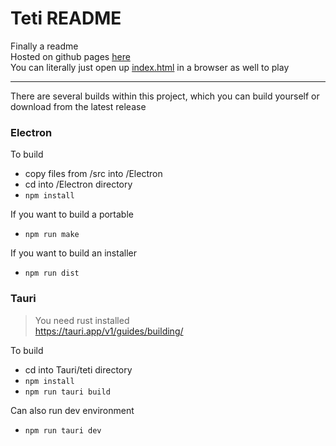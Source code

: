 # Teti README

Finally a readme  
Hosted on github pages [here](https://titanplayz100.github.io/teti/)  
You can literally just open up [index.html](index.html) in a browser as well to play  
***
There are several builds within this project, which you can build yourself or download from the latest release

### Electron

To build
- copy files from /src into /Electron
- cd into /Electron directory
- `npm install`

If you want to build a portable
- `npm run make`

If you want to build an installer
- `npm run dist`

### Tauri

> You need rust installed  
> https://tauri.app/v1/guides/building/

To build
- cd into Tauri/teti directory
- `npm install`
- `npm run tauri build`

Can also run dev environment
- `npm run tauri dev`

